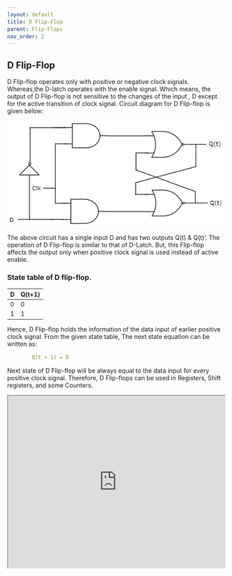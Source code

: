 ```yaml
---
layout: default
title: D Flip-Flop
parent: Flip-Flops
nav_order: 2
---
```

## D Flip-Flop

D Flip-flop operates only with positive or negative clock signals. Whereas,the D-latch operates with the enable signal. Which means, the output of D Flip-flop is not sensitive to the changes of the input , D except for the active transition of clock signal. Circuit diagram for D Flip-flop is given below:

<div style="text-align:center"><img src="../../assets/images/d_flipflop.jpg" /></div>

The above circuit has a single input D and has two outputs Q(t) & Q(t)’. The operation of D Flip-flop is similar to that of D-Latch. But, this Flip-flop affects the output only when positive clock signal is used instead of active enable.


### State table of **D** flip-flop.

| D    |    Q(t+1) | 
|:-------|:--------|
|  0     |    0    | 
|  1     |    1    |


Hence, D Flip-flop holds the information of the data input of earlier positive clock signal. From the given state table, The next state equation can be written as:
```yaml
        Q(t + 1) = D
```
Next state of D Flip-flop will be always equal to the data input for every positive clock signal. Therefore, D Flip-flops can be used in Registers, Shift registers, and some Counters.

<iframe width="100%" height="400px" src="https://circuitverse.org/simulator/embed/12254" id="projectPreview" scrolling="no" webkitAllowFullScreen mozAllowFullScreen allowFullScreen> </iframe>
